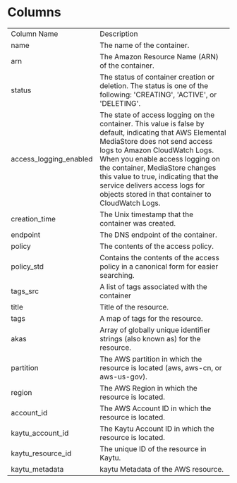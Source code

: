 # Columns  

<table>
	<tr><td>Column Name</td><td>Description</td></tr>
	<tr><td>name</td><td>The name of the container.</td></tr>
	<tr><td>arn</td><td>The Amazon Resource Name (ARN) of the container.</td></tr>
	<tr><td>status</td><td>The status of container creation or deletion. The status is one of the following: &#39;CREATING&#39;, &#39;ACTIVE&#39;, or &#39;DELETING&#39;.</td></tr>
	<tr><td>access_logging_enabled</td><td>The state of access logging on the container. This value is false by default, indicating that AWS Elemental MediaStore does not send access logs to Amazon CloudWatch Logs. When you enable access logging on the container, MediaStore changes this value to true, indicating that the service delivers access logs for objects stored in that container to CloudWatch Logs.</td></tr>
	<tr><td>creation_time</td><td>The Unix timestamp that the container was created.</td></tr>
	<tr><td>endpoint</td><td>The DNS endpoint of the container.</td></tr>
	<tr><td>policy</td><td>The contents of the access policy.</td></tr>
	<tr><td>policy_std</td><td>Contains the contents of the access policy in a canonical form for easier searching.</td></tr>
	<tr><td>tags_src</td><td>A list of tags associated with the container</td></tr>
	<tr><td>title</td><td>Title of the resource.</td></tr>
	<tr><td>tags</td><td>A map of tags for the resource.</td></tr>
	<tr><td>akas</td><td>Array of globally unique identifier strings (also known as) for the resource.</td></tr>
	<tr><td>partition</td><td>The AWS partition in which the resource is located (aws, aws-cn, or aws-us-gov).</td></tr>
	<tr><td>region</td><td>The AWS Region in which the resource is located.</td></tr>
	<tr><td>account_id</td><td>The AWS Account ID in which the resource is located.</td></tr>
	<tr><td>kaytu_account_id</td><td>The Kaytu Account ID in which the resource is located.</td></tr>
	<tr><td>kaytu_resource_id</td><td>The unique ID of the resource in Kaytu.</td></tr>
	<tr><td>kaytu_metadata</td><td>kaytu Metadata of the AWS resource.</td></tr>
</table>